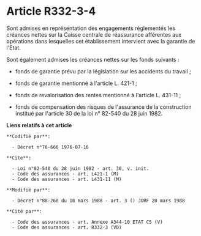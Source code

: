 # Article R332-3-4

Sont admises en représentation des engagements réglementés les créances nettes sur la Caisse centrale de réassurance
afférentes aux opérations dans lesquelles cet établissement intervient avec la garantie de l'Etat.

Sont également admises les créances nettes sur les fonds suivants :

- fonds de garantie prévu par la législation sur les accidents du travail ;

- fonds de garantie mentionné à l'article L. 421-1 ;

- fonds de revalorisation des rentes mentionné à l'article L. 431-11 ;

- fonds de compensation des risques de l'assurance de la construction institué par l'article 30 de la loi n° 82-540 du 28
juin 1982.

**Liens relatifs à cet article**

	**Codifié par**:

	  - Décret n°76-666 1976-07-16

	**Cite**:

	  - Loi n°82-540 du 28 juin 1982 - art. 30, v. init.
	  - Code des assurances - art. L421-1 (M)
	  - Code des assurances - art. L431-11 (M)

	**Modifié par**:

	  - Décret n°88-260 du 18 mars 1988 - art. 3 () JORF 20 mars 1988

	**Cité par**:

	  - Code des assurances - art. Annexe A344-10 ETAT C5 (V)
	  - Code des assurances - art. R332-3 (VD)
